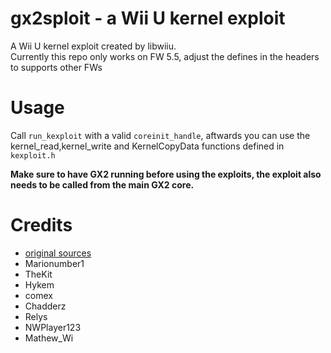 # gx2sploit - a Wii U kernel exploit
A Wii U kernel exploit created by libwiiu.  
Currently this repo only works on FW 5.5, adjust the defines in the headers to supports other FWs

# Usage
Call `run_kexploit` with a valid `coreinit_handle`, aftwards you can use the kernel_read,kernel_write and KernelCopyData functions defined in `kexploit.h`  

**Make sure to have GX2 running before using the exploits, the exploit also needs to be called from the main GX2 core.**

# Credits
 - [original sources](https://github.com/wiiudev/libwiiu/tree/master/kernel/gx2sploit)
 - Marionumber1
 - TheKit
 - Hykem
 - comex
 - Chadderz
 - Relys
 - NWPlayer123
 - Mathew_Wi

